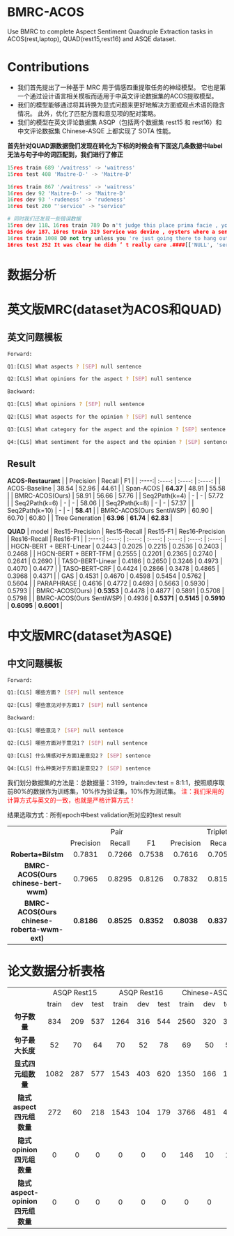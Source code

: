 # BMRC-ACOS
Use BMRC to complete Aspect Sentiment Quadruple Extraction tasks in ACOS(rest,laptop), QUAD(rest15,rest16) and ASQE dataset.

# Contributions
- 我们首先提出了一种基于 MRC 用于情感四重提取任务的神经模型。 它也是第一个通过设计语言相关模板而适用于中英文评论数据集的ACOS提取模型。
- 我们的模型能够通过将其转换为显式问题来更好地解决方面或观点术语的隐含情况。 此外，优化了匹配方面和意见项的配对策略。
- 我们的模型在英文评论数据集 ASQP（包括两个数据集 rest15 和 rest16）和中文评论数据集 Chinese-ASQE 上都实现了 SOTA 性能。

**首先针对QUAD源数据我们发现在转化为下标的时候会有下面这几条数据中label无法与句子中的词匹配到，我们进行了修正**
  ```python
  15res train 689 '/waitress' -> 'waitress'
  15res test 408 'Maitre-D-' -> 'Maitre-D'
  
  16res train 867 '/waitress' -> 'waitress'
  16res dev 92 'Maitre-D-' -> 'Maitre-D'
  16res dev 93 '·rudeness' -> 'rudeness'
  16res test 260 "'service" -> "service"
  
  # 同时我们还发现一些错误数据
  15res dev 118、16res train 789 Do n't judge this place prima facie , you have to try it to believe it , a home away from home for the literate heart .####[['place', 'restaurant general', 'positive', 'try it and believe it']]
  15res dev 187、16res train 329 Service was devine , oysters where a sensual as they come , and the price ca n't be beat ! ! !####[['Service', 'service general', 'positive', 'devine'], ['oysters', 'food quality', 'positive', 'sensual'], ['NULL', 'restaurant prices', 'positive', "can't be beat"]]
  16res train 1008 DO not try unless you 're just going there to hang out like the rest of the hipsters who apparently have no sense of taste .####[['NULL', 'restaurant miscellaneous', 'negative', 'Do not try']]
  16res test 252 It was clear he didn ’ t really care .####[['NULL', 'service general', 'negative', 'didn \\’ t really care']]
  
  ```


# 数据分析


# 英文版MRC(dataset为ACOS和QUAD)
## 英文问题模板
```bash
Forward:

Q1:[CLS] What aspects ? [SEP] null sentence

Q2:[CLS] What opinions for the aspect ? [SEP] null sentence

Backward:

Q1:[CLS] What opinions ? [SEP] null sentence

Q2:[CLS] What aspects for the opinion ? [SEP] null sentence

Q3:[CLS] What category for the aspect and the opinion ? [SEP] sentence

Q4:[CLS] What sentiment for the aspect and the opinion ? [SEP] sentence
```


## Result
**ACOS-Restaurant**
|  | Precision | Recall | F1 |
| :----:| :----: | :----: | :----: |
| ACOS-Baseline | 38.54 | 52.96 | 44.61 |
| Span-ACOS | **64.37** | 48.91 | 55.58 |
| BMRC-ACOS(Ours) | 58.91 | 56.66 | 57.76 |
| Seq2Path(k=4) | - | - | 57.72 |
| Seq2Path(k=6) | - | - | 58.06 |
| Seq2Path(k=8) | - | - | 57.37 |
| Seq2Path(k=10) | - | - | **58.41** |
| BMRC-ACOS(Ours SentiWSP) | 60.90 | 60.70 | 60.80 |
| Tree Generation | **63.96** | **61.74** | **62.83** |

**QUAD**
| model | Res15-Precision | Res15-Recall | Res15-F1 | Res16-Precision | Res16-Recall | Res16-F1 |
| :----:| :----: | :----: | :----: | :----: | :----: | :----: |
| HGCN-BERT + BERT-Linear | 0.2443 | 0.2025 | 0.2215 | 0.2536 | 0.2403 | 0.2468 |
| HGCN-BERT + BERT-TFM | 0.2555 | 0.2201 | 0.2365 | 0.2740 | 0.2641 | 0.2690 |
| TASO-BERT-Linear | 0.4186 | 0.2650 | 0.3246 | 0.4973 | 0.4070 | 0.4477 |
| TASO-BERT-CRF | 0.4424 | 0.2866 | 0.3478 | 0.4865 | 0.3968 | 0.4371 |
| GAS | 0.4531 | 0.4670 | 0.4598 | 0.5454 | 0.5762 | 0.5604 |
| PARAPHRASE | 0.4616 | 0.4772 | 0.4693 | 0.5663 | 0.5930 | 0.5793 |
| BMRC-ACOS(Ours) | **0.5353** | 0.4478 | 0.4877 | 0.5891 | 0.5708 | 0.5798 |
| BMRC-ACOS(Ours SentiWSP) | 0.4936 | **0.5371** | **0.5145** | **0.5910** | **0.6095** | **0.6001** |


# 中文版MRC(dataset为ASQE)
## 中文问题模板
```bash
Forward:

Q1:[CLS] 哪些方面？ [SEP] null sentence

Q2:[CLS] 哪些意见对于方面1？ [SEP] null sentence

Backward:

Q1:[CLS] 哪些意见？ [SEP] null sentence

Q2:[CLS] 哪些方面对于意见1？ [SEP] null sentence

Q3:[CLS] 什么情感对于方面1是意见2？ [SEP] sentence

Q4:[CLS] 什么种类对于方面1是意见2？ [SEP] sentence
```

我们划分数据集的方法是：总数据量：3199，train:dev:test = 8:1:1，按照顺序取前80%的数据作为训练集，10%作为验证集，10%作为测试集。
<font color="red">注：我们采用的计算方式与英文的一致，也就是严格计算方式！</font>

结果选取方式：所有epoch中best validation所对应的test result

<table>
  <tr>
    <td></td>
    <td colspan="3" align="center">Pair</td>
    <td colspan="3" align="center">Triplet</td>
    <td colspan="3" align="center">Quadruple</td>
  </tr>
  <tr>
    <td></td>
    <td align="center">Precision</td>
    <td align="center">Recall</td>
    <td align="center">F1</td>
    <td align="center">Precision</td>
    <td align="center">Recall</td>
    <td align="center">F1</td>
    <td align="center">Precision</td>
    <td align="center">Recall</td>
    <td align="center">F1</td>
  </tr>
  <tr>
    <td align="center"><B>Roberta+Bilstm</B></td>
    <td align="center">0.7831</td>
    <td align="center">0.7266</td>
    <td align="center">0.7538</td>
    <td align="center">0.7616</td>
    <td align="center">0.7055</td>
    <td align="center">0.7325</td>
    <td align="center">0.7483</td>
    <td align="center">0.6943</td>
    <td align="center">0.7203</td>
  </tr>
  <tr>
    <td align="center"><B>BMRC-ACOS(Ours chinese-bert-wwm)</B></td>
    <td align="center">0.7965</td>
    <td align="center">0.8295</td>
    <td align="center">0.8126</td>
    <td align="center">0.7832</td>
    <td align="center">0.8157</td>
    <td align="center">0.7991</td>
    <td align="center">0.7493</td>
    <td align="center">0.7803</td>
    <td align="center">0.7649</td>
  </tr>
    <tr>
    <td align="center"><B>BMRC-ACOS(Ours chinese-roberta-wwm-ext)</B></td>
    <td align="center"><B>0.8186</B></td>
    <td align="center"><B>0.8525</B></td>
    <td align="center"><B>0.8352</B></td>
    <td align="center"><B>0.8038</B></td>
    <td align="center"><B>0.8371</B></td>
    <td align="center"><B>0.8202</B></td>
    <td align="center"><B>0.7729</B></td>
    <td align="center"><B>0.8049</B></td>
    <td align="center"><B>0.7886</B></td>
  </tr>
</table>



# 论文数据分析表格

<table>
  <tr>
    <td></td>
    <td colspan="3" align="center">ASQP Rest15</td>
    <td colspan="3" align="center">ASQP Rest16</td>
    <td colspan="3" align="center">Chinese-ASQE</td>
  </tr>
  <tr>
    <td></td>
    <td align="center">train</td>
    <td align="center">dev</td>
    <td align="center">test</td>
    <td align="center">train</td>
    <td align="center">dev</td>
    <td align="center">test</td>
    <td align="center">train</td>
    <td align="center">dev</td>
    <td align="center">test</td>
  </tr>
  <tr>
    <td align="center"><B>句子数量</B></td>
    <td align="center">834</td>
    <td align="center">209</td>
    <td align="center">537</td>
    <td align="center">1264</td>
    <td align="center">316</td>
    <td align="center">544</td>
    <td align="center">2560</td>
    <td align="center">320</td>
    <td align="center">319</td>
  </tr>
  <tr>
    <td align="center"><B>句子最大长度</B></td>
    <td align="center">52</td>
    <td align="center">70</td>
    <td align="center">64</td>
    <td align="center">70</td>
    <td align="center">52</td>
    <td align="center">78</td>
    <td align="center">69</td>
    <td align="center">50</td>
    <td align="center">57</td>
  </tr>
  <tr>
    <td align="center"><B>显式四元组数量</B></td>
    <td align="center">1082</td>
    <td align="center">287</td>
    <td align="center">577</td>
    <td align="center">1543</td>
    <td align="center">403</td>
    <td align="center">620</td>
    <td align="center">1350</td>
    <td align="center">166</td>
    <td align="center">192</td>
  </tr>
  <tr>
    <td align="center"><B>隐式aspect四元组数量</B></td>
    <td align="center">272</td>
    <td align="center">60</td>
    <td align="center">218</td>
    <td align="center">1543</td>
    <td align="center">104</td>
    <td align="center">179</td>
    <td align="center">3766</td>
    <td align="center">481</td>
    <td align="center">444</td>
  </tr>
  <tr>
    <td align="center"><B>隐式opinion四元组数量</B></td>
    <td align="center">0</td>
    <td align="center">0</td>
    <td align="center">0</td>
    <td align="center">0</td>
    <td align="center">0</td>
    <td align="center">0</td>
    <td align="center">146</td>
    <td align="center">10</td>
    <td align="center">15</td>
  </tr>
    <tr>
    <td align="center"><B>隐式aspect-opinion四元组数量</B></td>
    <td align="center">0</td>
    <td align="center">0</td>
    <td align="center">0</td>
    <td align="center">0</td>
    <td align="center">0</td>
    <td align="center">0</td>
    <td align="center">0</td>
    <td align="center">0</td>
    <td align="center">0</td>
  </tr>
  
</table>

